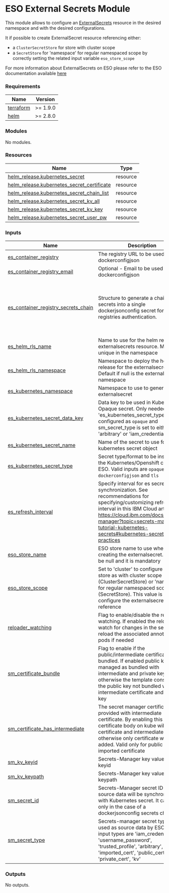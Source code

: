 # ESO External Secrets Module

This module allows to configure an [ExternalSecrets](https://external-secrets.io/latest/api/externalsecret/) resource in the desired namespace and with the desired configurations.

It if possible to create ExternalSecret resource referencing either:
- a `ClusterSecretStore` for store with cluster scope
- a `SecretStore` for 'namespace' for regular namespaced scope
by correctly setting the related input variable `eso_store_scope`

For more information about ExternalSecrets on ESO please refer to the ESO documentation available [here](https://external-secrets.io/v0.8.3/guides/introduction/)

<!-- BEGINNING OF PRE-COMMIT-TERRAFORM DOCS HOOK -->
### Requirements

| Name | Version |
|------|---------|
| <a name="requirement_terraform"></a> [terraform](#requirement\_terraform) | >= 1.9.0 |
| <a name="requirement_helm"></a> [helm](#requirement\_helm) | >= 2.8.0 |

### Modules

No modules.

### Resources

| Name | Type |
|------|------|
| [helm_release.kubernetes_secret](https://registry.terraform.io/providers/hashicorp/helm/latest/docs/resources/release) | resource |
| [helm_release.kubernetes_secret_certificate](https://registry.terraform.io/providers/hashicorp/helm/latest/docs/resources/release) | resource |
| [helm_release.kubernetes_secret_chain_list](https://registry.terraform.io/providers/hashicorp/helm/latest/docs/resources/release) | resource |
| [helm_release.kubernetes_secret_kv_all](https://registry.terraform.io/providers/hashicorp/helm/latest/docs/resources/release) | resource |
| [helm_release.kubernetes_secret_kv_key](https://registry.terraform.io/providers/hashicorp/helm/latest/docs/resources/release) | resource |
| [helm_release.kubernetes_secret_user_pw](https://registry.terraform.io/providers/hashicorp/helm/latest/docs/resources/release) | resource |

### Inputs

| Name | Description | Type | Default | Required |
|------|-------------|------|---------|:--------:|
| <a name="input_es_container_registry"></a> [es\_container\_registry](#input\_es\_container\_registry) | The registry URL to be used in dockerconfigjson | `string` | `"us.icr.io"` | no |
| <a name="input_es_container_registry_email"></a> [es\_container\_registry\_email](#input\_es\_container\_registry\_email) | Optional - Email to be used in dockerconfigjson | `string` | `null` | no |
| <a name="input_es_container_registry_secrets_chain"></a> [es\_container\_registry\_secrets\_chain](#input\_es\_container\_registry\_secrets\_chain) | Structure to generate a chain of secrets into a single dockerjsonconfig secret for multiple registries authentication. | <pre>list(object({<br/>    es_container_registry       = string<br/>    sm_secret_id                = string # id of the secret storing the apikey that will be used for the secrets chain<br/>    es_container_registry_email = optional(string, null)<br/>    trusted_profile             = optional(string, null)<br/>  }))</pre> | `[]` | no |
| <a name="input_es_helm_rls_name"></a> [es\_helm\_rls\_name](#input\_es\_helm\_rls\_name) | Name to use for the helm release for externalsecrets resource. Must be unique in the namespace | `string` | n/a | yes |
| <a name="input_es_helm_rls_namespace"></a> [es\_helm\_rls\_namespace](#input\_es\_helm\_rls\_namespace) | Namespace to deploy the helm release for the externalsecret. Default if null is the externalsecret namespace | `string` | `null` | no |
| <a name="input_es_kubernetes_namespace"></a> [es\_kubernetes\_namespace](#input\_es\_kubernetes\_namespace) | Namespace to use to generate the externalsecret | `string` | n/a | yes |
| <a name="input_es_kubernetes_secret_data_key"></a> [es\_kubernetes\_secret\_data\_key](#input\_es\_kubernetes\_secret\_data\_key) | Data key to be used in Kubernetes Opaque secret. Only needed when 'es\_kubernetes\_secret\_type' is configured as `opaque` and sm\_secret\_type is set to either 'arbitrary' or 'iam\_credentials' | `string` | `null` | no |
| <a name="input_es_kubernetes_secret_name"></a> [es\_kubernetes\_secret\_name](#input\_es\_kubernetes\_secret\_name) | Name of the secret to use for the kubernetes secret object | `string` | n/a | yes |
| <a name="input_es_kubernetes_secret_type"></a> [es\_kubernetes\_secret\_type](#input\_es\_kubernetes\_secret\_type) | Secret type/format to be installed in the Kubernetes/Openshift cluster by ESO. Valid inputs are `opaque` `dockerconfigjson` and `tls` | `string` | n/a | yes |
| <a name="input_es_refresh_interval"></a> [es\_refresh\_interval](#input\_es\_refresh\_interval) | Specify interval for es secret synchronization. See recommendations for specifying/customizing refresh interval in this IBM Cloud article > https://cloud.ibm.com/docs/secrets-manager?topic=secrets-manager-tutorial-kubernetes-secrets#kubernetes-secrets-best-practices | `string` | `"1h"` | no |
| <a name="input_eso_store_name"></a> [eso\_store\_name](#input\_eso\_store\_name) | ESO store name to use when creating the externalsecret. Cannot be null and it is mandatory | `string` | n/a | yes |
| <a name="input_eso_store_scope"></a> [eso\_store\_scope](#input\_eso\_store\_scope) | Set to 'cluster' to configure ESO store as with cluster scope (ClusterSecretStore) or 'namespace' for regular namespaced scope (SecretStore). This value is used to configure the externalsecret reference | `string` | `"cluster"` | no |
| <a name="input_reloader_watching"></a> [reloader\_watching](#input\_reloader\_watching) | Flag to enable/disable the reloader watching. If enabled the reloader will watch for changes in the secret and reload the associated annotated pods if needed | `bool` | `false` | no |
| <a name="input_sm_certificate_bundle"></a> [sm\_certificate\_bundle](#input\_sm\_certificate\_bundle) | Flag to enable if the public/intermediate certificate is bundled. If enabled public key is managed as bundled with intermediate and private key, otherwise the template considers the public key not bundled with intermediate certificate and private key | `bool` | `true` | no |
| <a name="input_sm_certificate_has_intermediate"></a> [sm\_certificate\_has\_intermediate](#input\_sm\_certificate\_has\_intermediate) | The secret manager certificate is provided with intermediate certificate. By enabling this flag the certificate body on kube will contain certificate and intermediate content, otherwise only certificate will be added. Valid only for public and imported certificate | `bool` | `true` | no |
| <a name="input_sm_kv_keyid"></a> [sm\_kv\_keyid](#input\_sm\_kv\_keyid) | Secrets-Manager key value (kv) keyid | `string` | `null` | no |
| <a name="input_sm_kv_keypath"></a> [sm\_kv\_keypath](#input\_sm\_kv\_keypath) | Secrets-Manager key value (kv) keypath | `string` | `null` | no |
| <a name="input_sm_secret_id"></a> [sm\_secret\_id](#input\_sm\_secret\_id) | Secrets-Manager secret ID where source data will be synchronized with Kubernetes secret. It can be null only in the case of a dockerjsonconfig secrets chain | `string` | n/a | yes |
| <a name="input_sm_secret_type"></a> [sm\_secret\_type](#input\_sm\_secret\_type) | Secrets-manager secret type to be used as source data by ESO. Valid input types are 'iam\_credentials', 'username\_password', 'trusted\_profile', 'arbitrary', 'imported\_cert', 'public\_cert', 'private\_cert', 'kv' | `string` | n/a | yes |

### Outputs

No outputs.
<!-- END OF PRE-COMMIT-TERRAFORM DOCS HOOK -->
